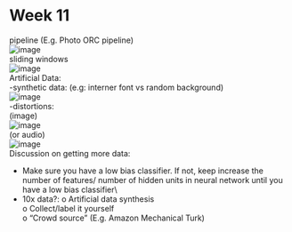 # Week 11
pipeline (E.g. Photo ORC pipeline)\
![image](https://user-images.githubusercontent.com/55611051/118221093-2e0bde80-b4a7-11eb-8454-1af6ce96536e.png)\
sliding windows\
![image](https://user-images.githubusercontent.com/55611051/118221113-37954680-b4a7-11eb-93ca-eae368d282fe.png)\
Artificial Data:\
-synthetic data: (e.g: interner font vs random background)\
![image](https://user-images.githubusercontent.com/55611051/118221141-41b74500-b4a7-11eb-9ca7-99f1f0e8df8f.png)\
-distortions:\
(image)\
![image](https://user-images.githubusercontent.com/55611051/118221167-4aa81680-b4a7-11eb-8506-e1860d9f86f3.png)\
(or audio)\
![image](https://user-images.githubusercontent.com/55611051/118221184-4f6cca80-b4a7-11eb-9d3e-7d6894240194.png)\
Discussion on getting more data:
-	Make sure you have a low bias classifier. If not, keep increase the number of features/ number of hidden units in neural network until you have a low bias classifier\
-	10x data?:
o	Artificial data synthesis\
o	Collect/label it yourself\
o	“Crowd source” (E.g. Amazon Mechanical Turk)
